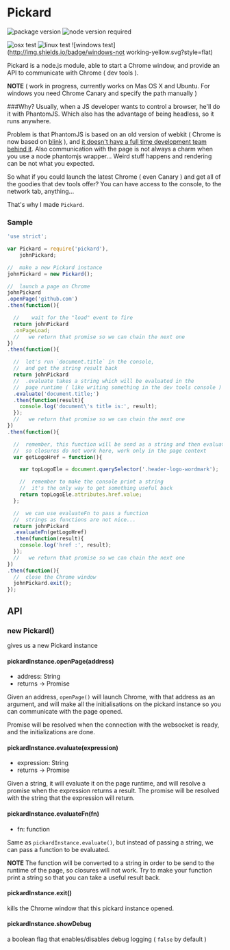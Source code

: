 # Pickard
![package version](http://img.shields.io/badge/version-1.0.4-lightgrey.svg?style=flat)
![node version required](http://img.shields.io/badge/node-%3E%3D0.11.13-green.svg?style=flat)

![osx test](http://img.shields.io/badge/OSX-working-green.svg?style=flat)
![linux test](http://img.shields.io/badge/linux-working-green.svg?style=flat)
![windows test](http://img.shields.io/badge/windows-not working-yellow.svg?style=flat)

Pickard is a node.js module, able to start a Chrome window, and provide an API to communicate with Chrome ( dev tools ).

**NOTE**
( work in progress, currently works on Mas OS X and Ubuntu. For windows you need Chrome Canary and specify the path manually )

###Why?
Usually, when a JS developer wants to control a browser, he'll do it with PhantomJS.
Which also has the advantage of being headless, so it runs anywhere.

Problem is that PhantomJS is based on an old version of webkit ( Chrome is now based on [blink](http://www.chromium.org/blink) ), and [it doesn't have a full time development team behind it](http://phantomjs.org/faq.html).
Also communication with the page is not always a charm when you use a node phantomjs wrapper...
Weird stuff happens and rendering can be not what you expected.

So what if you could launch the latest Chrome ( even Canary ) and get all of the goodies that dev tools offer?
You can have access to the console, to the network tab, anything...

That's why I made `Pickard`.

### Sample

```javascript
'use strict';

var Pickard = require('pickard'),
    johnPickard;

//  make a new Pickard instance
johnPickard = new Pickard();

//  launch a page on Chrome
johnPickard
.openPage('github.com')
.then(function(){

  //	wait for the "load" event to fire
  return johnPickard
  .onPageLoad;
  //   we return that promise so we can chain the next one
})
.then(function(){

  //  let's run `document.title` in the console,
  //  and get the string result back
  return johnPickard
  //  .evaluate takes a string which will be evaluated in the
  //  page runtime ( like writing something in the dev tools console )
  .evaluate('document.title;')
  .then(function(result){
    console.log('document\'s title is:', result);
  });
  //   we return that promise so we can chain the next one
})
.then(function(){

  //  remember, this function will be send as a string and then evaluated
  //  so closures do not work here, work only in the page context
  var getLogoHref = function(){

    var topLogoEle = document.querySelector('.header-logo-wordmark');

    //  remember to make the console print a string
    //  it's the only way to get something useful back
    return topLogoEle.attributes.href.value;
  };

  //  we can use evaluateFn to pass a function
  //  strings as functions are not nice...
  return johnPickard
  .evaluateFn(getLogoHref)
  .then(function(result){
    console.log('href :', result);
  });
  //   we return that promise so we can chain the next one
})
.then(function(){
  //  close the Chrome window
  johnPickard.exit();
});
```

## API

### new Pickard()
gives us a new Pickard instance

#### pickardInstance.openPage(address)
- address: String
- returns -> Promise

Given an address, `openPage()` will launch Chrome, with that address as an argument, and will make all the initialisations on the pickard instance so you can communicate with the page opened.

Promise will be resolved when the connection with the websocket is ready, and the initializations are done.

#### pickardInstance.evaluate(expression)
- expression: String
- returns -> Promise

Given a string, it will evaluate it on the page runtime, and will resolve a promise when the expression returns a result.
The promise will be resolved with the string that the expression will return.

#### pickardInstance.evaluateFn(fn)
- fn: function

Same as `pickardInstance.evaluate()`, but instead of passing a string, we can pass a function to be evaluated.

**NOTE** The function will be converted to a string in order to be send to the runtime of the page, so closures will not work.
Try to make your function print a string so that you can take a useful result back.


#### pickardInstance.exit()
kills the Chrome window that this pickard instance opened.

#### pickardInstance.showDebug
a boolean flag that enables/disables debug logging
( `false` by default )
